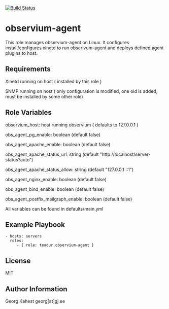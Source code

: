 [![Build Status](https://travis-ci.org/teadur/ansible-observium-agent.svg?branch=master)](https://travis-ci.org/teadur/ansible-observium-agent)

observium-agent
=========

This role manages observium-agent on Linux.
It configures install/configures xinetd to run obserivum-agent and deploys defined agent plugins to host.


Requirements
------------

Xinetd running on host ( installed by this role )

SNMP running on host ( only configuration is modified, one oid is added, must be installed by some other role) 

Role Variables
--------------

observium_host: host running observium ( defaults to 127.0.0.1 )
 
obs_agent_pg_enable: boolean (default false)

obs_agent_apache_enable: boolean (default false)

obs_agent_apache_status_url: string (default "http://localhost/server-status?auto")

obs_agent_apache_status_allow: string (default "127.0.0.1 ::1")

obs_agent_nginx_enable: boolean (default false)

obs_agent_bind_enable: boolean (default false)

obs_agent_postfix_mailgraph_enable: boolean (default false)

All variables can be found in defaults/main.yml

Example Playbook
----------------

    - hosts: servers
      roles:
         - { role: teadur.observium-agent }

License
-------

MIT

Author Information
------------------

Georg Kahest georg[at]gj.ee
